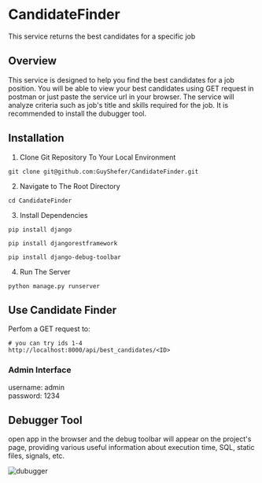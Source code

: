 # CandidateFinder
This service returns the best candidates for a specific job

## Overview
This service is designed to help you find the best candidates for a job position. You will be able to view your best candidates using
GET request in postman or just paste the service url in your browser. The service will analyze criteria such as job's title and skills required for the job. It is recommended to install the dubugger tool.

## Installation

1. Clone Git Repository To Your Local Environment
```
git clone git@github.com:GuyShefer/CandidateFinder.git
```

2. Navigate to The Root Directory
```
cd CandidateFinder
```

3. Install Dependencies
```
pip install django
```
```
pip install djangorestframework
```
```
pip install django-debug-toolbar
```

4. Run The Server
```
python manage.py runserver
```

## Use Candidate Finder
Perfom a GET request to:
```
# you can try ids 1-4
http://localhost:8000/api/best_candidates/<ID>
```
### Admin Interface
 username: admin <br />
 password: 1234

 ## Debugger Tool
 open app in the browser and the debug toolbar will appear on the project's page, providing various useful information about execution time, SQL, static files, signals, etc.



 ![dubugger](https://user-images.githubusercontent.com/54041968/129382006-74a2aa8b-ecde-4e6d-8955-ced13e89957c.png)



